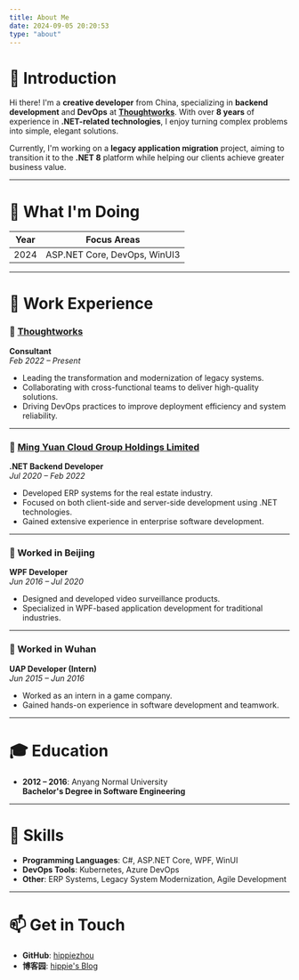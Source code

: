 ```yaml
---
title: About Me
date: 2024-09-05 20:20:53
type: "about"
---
```


# 👋 Introduction

Hi there! I'm a **creative developer** from China, specializing in **backend development** and **DevOps** at **[Thoughtworks](https://www.thoughtworks.com/)**. With over **8 years** of experience in **.NET-related technologies**, I enjoy turning complex problems into simple, elegant solutions.

Currently, I'm working on a **legacy application migration** project, aiming to transition it to the **.NET 8** platform while helping our clients achieve greater business value.

---

# 🚀 What I'm Doing

| **Year** | **Focus Areas**              |
| -------- | ---------------------------- |
| 2024     | ASP.NET Core, DevOps, WinUI3 |

---

# 💼 Work Experience

### 🏢 [Thoughtworks](https://www.thoughtworks.com/)

**Consultant**  
_Feb 2022 – Present_

- Leading the transformation and modernization of legacy systems.
- Collaborating with cross-functional teams to deliver high-quality solutions.
- Driving DevOps practices to improve deployment efficiency and system reliability.

---

### 🏢 [Ming Yuan Cloud Group Holdings Limited](https://www.mingyuanyun.com/)

**.NET Backend Developer**  
_Jul 2020 – Feb 2022_

- Developed ERP systems for the real estate industry.
- Focused on both client-side and server-side development using .NET technologies.
- Gained extensive experience in enterprise software development.

---

### 🏢 Worked in Beijing

**WPF Developer**  
_Jun 2016 – Jul 2020_

- Designed and developed video surveillance products.
- Specialized in WPF-based application development for traditional industries.

---

### 🏢 Worked in Wuhan

**UAP Developer (Intern)**  
_Jun 2015 – Jun 2016_

- Worked as an intern in a game company.
- Gained hands-on experience in software development and teamwork.

---

# 🎓 Education

- **2012 – 2016**: Anyang Normal University  
  **Bachelor's Degree in Software Engineering**

---

# 🌟 Skills

- **Programming Languages**: C#, ASP.NET Core, WPF, WinUI
- **DevOps Tools**: Kubernetes, Azure DevOps
- **Other**: ERP Systems, Legacy System Modernization, Agile Development

---

# 📫 Get in Touch

- **GitHub**: [hippiezhou](https://github.com/hippiezhou)
- **博客园**: [hippie's Blog](https://www.cnblogs.com/hippiezhou)
